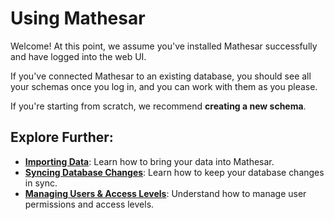 # Using Mathesar

Welcome! At this point, we assume you've installed Mathesar successfully and have logged into the web UI.

If you've connected Mathesar to an existing database, you should see all your schemas once you log in, and you can work with them as you please.

If you're starting from scratch, we recommend **creating a new schema**.

## Explore Further:

- **[Importing Data](importing-data.md)**: Learn how to bring your data into Mathesar.
- **[Syncing Database Changes](syncing-db.md)**: Learn how to keep your database changes in sync.
- **[Managing Users & Access Levels](users.md)**: Understand how to manage user permissions and access levels.
